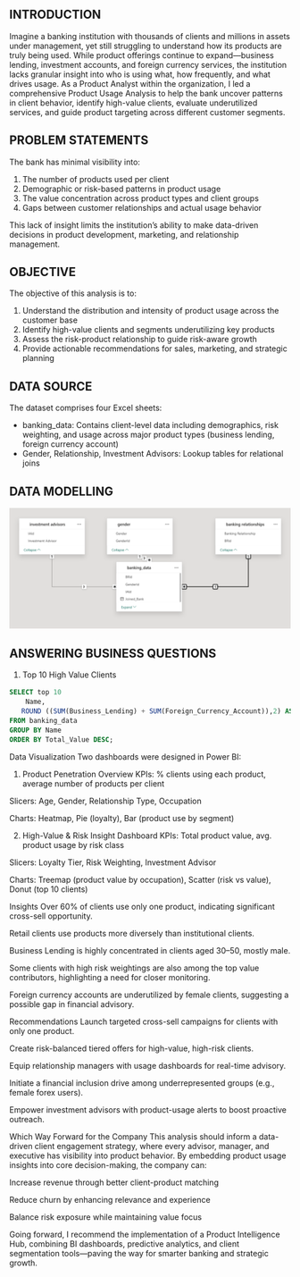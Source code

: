 ## INTRODUCTION
Imagine a banking institution with thousands of clients and millions in assets under management, yet still struggling to understand how its products are truly being used. While product offerings continue to expand—business lending, investment accounts, and foreign currency services, the institution lacks granular insight into who is using what, how frequently, and what drives usage.
As a Product Analyst within the organization, I led a comprehensive Product Usage Analysis to help the bank uncover patterns in client behavior, identify high-value clients, evaluate underutilized services, and guide product targeting across different customer segments.

## PROBLEM STATEMENTS
The bank has minimal visibility into:
1. The number of products used per client
2. Demographic or risk-based patterns in product usage
3. The value concentration across product types and client groups
4. Gaps between customer relationships and actual usage behavior

This lack of insight limits the institution’s ability to make data-driven decisions in product development, marketing, and relationship management.

## OBJECTIVE
The objective of this analysis is to:
1. Understand the distribution and intensity of product usage across the customer base
2. Identify high-value clients and segments underutilizing key products
3. Assess the risk-product relationship to guide risk-aware growth
4. Provide actionable recommendations for sales, marketing, and strategic planning

## DATA SOURCE
The dataset comprises four Excel sheets:
- banking_data: Contains client-level data including demographics, risk weighting, and usage across major product types (business lending, foreign currency account)
- Gender, Relationship, Investment Advisors: Lookup tables for relational joins

## DATA MODELLING
![Data Modelling](https://github.com/Temperance-Godwin/PRODUCT-USAGE-ANALYSIS/blob/main/Data%20Modelling.png)

## ANSWERING BUSINESS QUESTIONS
1. Top 10 High Value Clients
```sql
SELECT top 10
    Name,
   ROUND ((SUM(Business_Lending) + SUM(Foreign_Currency_Account)),2) AS Total_Value
FROM banking_data
GROUP BY Name
ORDER BY Total_Value DESC;
```

Data Visualization
Two dashboards were designed in Power BI:

1. Product Penetration Overview
KPIs: % clients using each product, average number of products per client

Slicers: Age, Gender, Relationship Type, Occupation

Charts: Heatmap, Pie (loyalty), Bar (product use by segment)

2. High-Value & Risk Insight Dashboard
KPIs: Total product value, avg. product usage by risk class

Slicers: Loyalty Tier, Risk Weighting, Investment Advisor

Charts: Treemap (product value by occupation), Scatter (risk vs value), Donut (top 10 clients)

Insights
Over 60% of clients use only one product, indicating significant cross-sell opportunity.

Retail clients use products more diversely than institutional clients.

Business Lending is highly concentrated in clients aged 30–50, mostly male.

Some clients with high risk weightings are also among the top value contributors, highlighting a need for closer monitoring.

Foreign currency accounts are underutilized by female clients, suggesting a possible gap in financial advisory.

Recommendations
Launch targeted cross-sell campaigns for clients with only one product.

Create risk-balanced tiered offers for high-value, high-risk clients.

Equip relationship managers with usage dashboards for real-time advisory.

Initiate a financial inclusion drive among underrepresented groups (e.g., female forex users).

Empower investment advisors with product-usage alerts to boost proactive outreach.

Which Way Forward for the Company
This analysis should inform a data-driven client engagement strategy, where every advisor, manager, and executive has visibility into product behavior. By embedding product usage insights into core decision-making, the company can:

Increase revenue through better client-product matching

Reduce churn by enhancing relevance and experience

Balance risk exposure while maintaining value focus

Going forward, I recommend the implementation of a Product Intelligence Hub, combining BI dashboards, predictive analytics, and client segmentation tools—paving the way for smarter banking and strategic growth.




